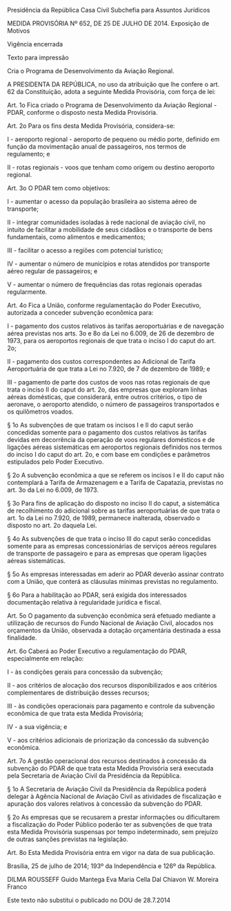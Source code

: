 Presidência da República
Casa Civil
Subchefia para Assuntos Jurídicos

MEDIDA PROVISÓRIA Nº 652, DE 25 DE JULHO DE 2014.
Exposição de Motivos

Vigência encerrada

Texto para impressão


Cria o Programa de Desenvolvimento da Aviação Regional.

A PRESIDENTA DA REPÚBLICA, no uso da atribuição que lhe confere o art. 62 da Constituição, adota a seguinte Medida Provisória, com força de lei:

Art. 1o Fica criado o Programa de Desenvolvimento da Aviação Regional - PDAR, conforme o disposto nesta Medida Provisória.

Art. 2o Para os fins desta Medida Provisória, considera-se:

I - aeroporto regional - aeroporto de pequeno ou médio porte, definido em função da movimentação anual de passageiros, nos termos de regulamento; e

II - rotas regionais - voos que tenham como origem ou destino aeroporto regional.

Art. 3o O PDAR tem como objetivos:

I - aumentar o acesso da população brasileira ao sistema aéreo de transporte;

II - integrar comunidades isoladas à rede nacional de aviação civil, no intuito de facilitar a mobilidade de seus cidadãos e o transporte de bens fundamentais, como alimentos e medicamentos;

III - facilitar o acesso a regiões com potencial turístico;

IV - aumentar o número de municípios e rotas atendidos por transporte aéreo regular de passageiros; e

V - aumentar o número de frequências das rotas regionais operadas regularmente.

Art. 4o Fica a União, conforme regulamentação do Poder Executivo, autorizada a conceder subvenção econômica para:

I - pagamento dos custos relativos às tarifas aeroportuárias e de navegação aérea previstas nos arts. 3o e 8o da Lei no 6.009, de 26 de dezembro de 1973, para os aeroportos regionais de que trata o inciso I do caput do art. 2o;

II - pagamento dos custos correspondentes ao Adicional de Tarifa Aeroportuária de que trata a Lei no 7.920, de 7 de dezembro de 1989; e

III - pagamento de parte dos custos de voos nas rotas regionais de que trata o inciso II do caput do art. 2o, das empresas que exploram linhas aéreas domésticas, que considerará, entre outros critérios, o tipo de aeronave, o aeroporto atendido, o número de passageiros transportados e os quilômetros voados.

§ 1o As subvenções de que tratam os incisos I e II do caput serão concedidas somente para o pagamento dos custos relativos às tarifas devidas em decorrência da operação de voos regulares domésticos e de ligações aéreas sistemáticas em aeroportos regionais definidos nos termos do inciso I do caput do art. 2o, e com base em condições e parâmetros estipulados pelo Poder Executivo.

§ 2o A subvenção econômica a que se referem os incisos I e II do caput não contemplará a Tarifa de Armazenagem e a Tarifa de Capatazia, previstas no art. 3o da Lei no 6.009, de 1973.

§ 3o Para fins de aplicação do disposto no inciso II do caput, a sistemática de recolhimento do adicional sobre as tarifas aeroportuárias de que trata o art. 1o da Lei no 7.920, de 1989, permanece inalterada, observado o disposto no art. 2o daquela Lei.

§ 4o As subvenções de que trata o inciso III do caput serão concedidas somente para as empresas concessionárias de serviços aéreos regulares de transporte de passageiro e para as empresas que operam ligações aéreas sistemáticas.

§ 5o As empresas interessadas em aderir ao PDAR deverão assinar contrato com a União, que conterá as cláusulas mínimas previstas no regulamento.

§ 6o Para a habilitação ao PDAR, será exigida dos interessados documentação relativa à regularidade jurídica e fiscal.

Art. 5o O pagamento da subvenção econômica será efetuado mediante a utilização de recursos do Fundo Nacional de Aviação Civil, alocados nos orçamentos da União, observada a dotação orçamentária destinada a essa finalidade.

Art. 6o Caberá ao Poder Executivo a regulamentação do PDAR, especialmente em relação:

I - às condições gerais para concessão da subvenção;

II - aos critérios de alocação dos recursos disponibilizados e aos critérios complementares de distribuição desses recursos;

III - às condições operacionais para pagamento e controle da subvenção econômica de que trata esta Medida Provisória;

IV - a sua vigência; e

V - aos critérios adicionais de priorização da concessão da subvenção econômica.

Art. 7o  A gestão operacional dos recursos destinados à concessão da subvenção do PDAR de que trata esta Medida Provisória será executada pela Secretaria de Aviação Civil da Presidência da República.

§ 1o A Secretaria de Aviação Civil da Presidência da República poderá delegar à Agência Nacional de Aviação Civil as atividades de fiscalização e apuração dos valores relativos à concessão da subvenção do PDAR.

§ 2o As empresas que se recusarem a prestar informações ou dificultarem a fiscalização do Poder Público poderão ter as subvenções de que trata esta Medida Provisória suspensas por tempo indeterminado, sem prejuízo de outras sanções previstas na legislação.

Art. 8o Esta Medida Provisória entra em vigor na data de sua publicação.

Brasília, 25 de julho de 2014; 193º da Independência e 126º da República.

DILMA ROUSSEFF
Guido Mantega
Eva Maria Cella Dal Chiavon
W. Moreira Franco

Este texto não substitui o publicado no DOU de 28.7.2014